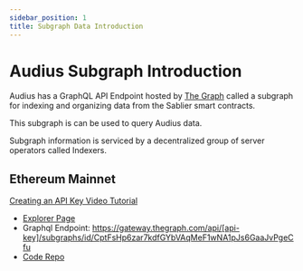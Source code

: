 ```yaml
---
sidebar_position: 1
title: Subgraph Data Introduction
---
```


# Audius Subgraph Introduction

Audius has a GraphQL API Endpoint hosted by [The Graph](https://thegraph.com/docs/about/introduction#what-the-graph-is) called a subgraph for indexing and organizing data from the Sablier smart contracts.

This subgraph is can be used to query Audius data.

Subgraph information is serviced by a decentralized group of server operators called Indexers.

## Ethereum Mainnet

[Creating an API Key Video Tutorial](https://www.youtube.com/watch?v=UrfIpm-Vlgs)

- [Explorer Page](https://thegraph.com/explorer/subgraph?id=CptFsHp6zar7kdfGYbVAqMeF1wNA1pJs6GaaJvPgeCfu&view=Overview)
- Graphql Endpoint: https://gateway.thegraph.com/api/[api-key]/subgraphs/id/CptFsHp6zar7kdfGYbVAqMeF1wNA1pJs6GaaJvPgeCfu
- [Code Repo](https://github.com/AudiusProject/audius-protocol)